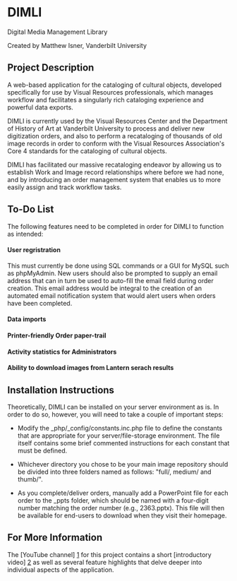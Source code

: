 DIMLI
=====

Digital Media Management Library

Created by Matthew Isner, Vanderbilt University

Project Description
-------------------

A web-based application for the cataloging of cultural objects, developed specifically for use by Visual Resources professionals, which manages workflow and facilitates a singularly rich cataloging experience and powerful data exports.

DIMLI is currently used by the Visual Resources Center and the Department of History of Art at Vanderbilt University to process and deliver new digitization orders, and also to perform a recataloging of thousands of old image records in order to conform with the Visual Resources Association's Core 4 standards for the cataloging of cultural objects.

DIMLI has facilitated our massive recataloging endeavor by allowing us to establish Work and Image record relationships where before we had none, and by introducing an order management system that enables us to more easily assign and track workflow tasks.

To-Do List
----------

The following features need to be completed in order for DIMLI to function as intended:

#### User regristration
This must currently be done using SQL commands or a GUI for MySQL such as phpMyAdmin. New users should also be prompted to supply an email address that can in turn be used to auto-fill the email field during order creation. This email address would be integral to the creation of an automated email notification system that would alert users when orders have been completed.

#### Data imports

#### Printer-friendly Order paper-trail

#### Activity statistics for Administrators

#### Ability to download images from Lantern serach results

Installation Instructions
-------------------------

Theoretically, DIMLI can be installed on your server environment as is. In order to do so, however, you will need to take a couple of important steps:

+ Modify the _php/_config/constants.inc.php file to define the constants that are appropriate for your server/file-storage environment. The file itself contains some brief commented instructions for each constant that must be defined.

+ Whichever directory you chose to be your main image repository should be divided into three folders named as follows: "full/, medium/ and thumb/".

+ As you complete/deliver orders, manually add a PowerPoint file for each order to the _ppts folder, which should be named with a four-digit number matching the order number (e.g., 2363.pptx). This file will then be available for end-users to download when they visit their homepage.

For More Information
--------------------

The [YouTube channel] [1] for this project contains a short [introductory video] [2] as well as several feature highlights that delve deeper into individual aspects of the application.

[1]: http://www.youtube.com/channel/UCNavkQ4OuUO2idBjNfaq2zg
[2]: http://www.youtube.com/watch?v=k34agI23-jg
